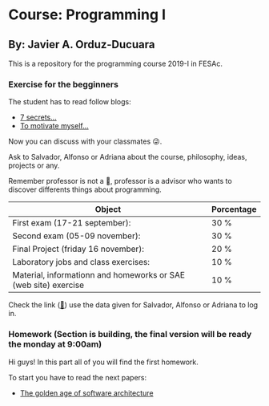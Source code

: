 # Course: Programming I
## By: Javier A. Orduz-Ducuara

This is a repository for the programming course 2019-I in FESAc. 

### Exercise for the begginners
The student has to read follow blogs:
- [7 secrets...](https://www.codementor.io/codementorteam/7-secrets-to-staying-motivated-when-learning-to-code-a2dy7hqar) 
- [To motivate myself...](https://www.quora.com/What-can-I-do-to-motivate-myself-for-programming-regularly-for-4-6-hours)

Now you can discuss with your classmates :stuck_out_tongue_winking_eye:.

Ask to Salvador, Alfonso or Adriana about the course, philosophy, ideas, projects or any.


Remember professor is not a :cop:, professor is a advisor who wants to discover differents things about 
programming.

   Object                                                         |  Porcentage  |
------------------------------------------------------------------| -------------|
  First exam (17-21 september):                 | 30 %         |
  Second exam (05-09 november):                 | 30 %         |
  Final Project (friday 16 november):                        | 20 %         |    
  Laboratory jobs and class exercises:                            | 10 %         |
  Material, informationn and homeworks or SAE (web site) exercise |10 %          |

Check the link ([:link:](http://sae.acatlan.unam.mx/)) use the data given for Salvador, Alfonso or Adriana to log in.

### Homework (Section is building, the final version will be ready the monday at 9:00am)

Hi guys! In this part all of you will find the first homework. 

To start you have to read the next papers:
- [The golden age of software architecture](https://ieeexplore.ieee.org/document/1605176/)
